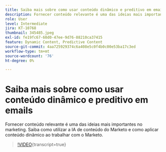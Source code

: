 ```yaml
---
title: Saiba mais sobre como usar conteúdo dinâmico e preditivo em emails
description: Fornecer conteúdo relevante é uma das ideias mais importantes no marketing. Saiba como utilizar a IA de conteúdo do Marketo e como aplicar conteúdo dinâmico ao trabalhar com o Marketo.
role: User
level: Intermediate
jira: KT-10768
thumbnail: 345485.jpeg
exl-id: fe19fc67-60d0-47ee-9d76-88210ca37415
feature: Dynamic Content, Predictive Content
source-git-commit: 4aa725929374c6a408e5c0f4b0c00e53ba17c3ed
workflow-type: tm+mt
source-wordcount: '76'
ht-degree: 0%

---
```


# Saiba mais sobre como usar conteúdo dinâmico e preditivo em emails

Fornecer conteúdo relevante é uma das ideias mais importantes no marketing. Saiba como utilizar a IA de conteúdo do Marketo e como aplicar conteúdo dinâmico ao trabalhar com o Marketo.

>[!VIDEO](https://video.tv.adobe.com/v/3413174/?quality=12&learn=on&captions=por_br){transcript=true}
